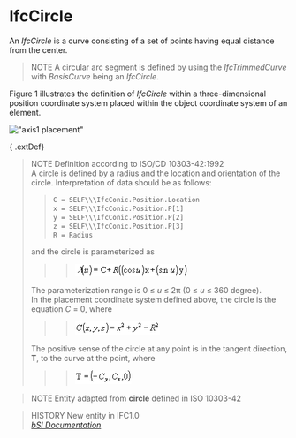 IfcCircle
=========
An _IfcCircle_ is a curve consisting of a set of points having equal distance
from the center.  
  
> NOTE  A circular arc segment is defined by using the _IfcTrimmedCurve_ with
> _BasisCurve_ being an _IfcCircle_.  
  
Figure 1 illustrates the definition of _IfcCircle_ within a three-dimensional
position coordinate system placed within the object coordinate system of an
element.  
  
!["axis1 placement"](figures/ifccircle-layout1.gif "Figure 1 -- Circle
layout")  
  
  
  
{ .extDef}  
> NOTE Definition according to ISO/CD 10303-42:1992  
> A circle is defined by a radius and the location and orientation of the
> circle. Interpretation of data should be as follows:  
>>  
>> ```  
>> C = SELF\\\IfcConic.Position.Location  
>> x = SELF\\\IfcConic.Position.P[1]  
>> y = SELF\\\IfcConic.Position.P[2]  
>> z = SELF\\\IfcConic.Position.P[3]  
>> R = Radius  
>> ```  
> and the circle is parameterized as  
>  
>>  
>>> ![formula](figures/ifccircle-math1.gif)  
>>  
> The parameterization range is 0 ≤ _u_ ≤ 2π (0 ≤ _u_ ≤ 360 degree).  
> In the placement coordinate system defined above, the circle is the equation
> _C_ = 0, where  
>  
>>  
>>> ![formula](figures/ifccircle-math2.gif)  
>>  
> The positive sense of the circle at any point is in the tangent direction,
> **T**, to the curve at the point, where  
>  
>>  
>>> ![formula](figures/ifccircle-math3.gif)  
>>  
  
  
>  
> NOTE  Entity adapted from **circle** defined in ISO 10303-42  
  
> HISTORY  New entity in IFC1.0  
[ _bSI
Documentation_](https://standards.buildingsmart.org/IFC/DEV/IFC4_2/FINAL/HTML/schema/ifcgeometryresource/lexical/ifccircle.htm)


